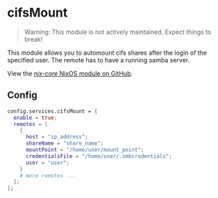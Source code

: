 # cifsMount

> Warning: This module is not actively maintained. Expect things to break!

This module allows you to automount cifs shares after the login of the specified user. The remote has to have a running samba server.

View the [*nix-core* NixOS module on GitHub](https://github.com/sid115/nix-core/tree/master/modules/nixos/cifsMount).

## Config

```nix
config.services.cifsMount = {
  enable = true;
  remotes = [
    {
      host = "ip_address";
      shareName = "share_name";
      mountPoint = "/home/user/mount_point";
      credentialsFile = "/home/user/.smbcredentials";
      user = "user";
    }
    # more remotes ...
  ];
};
```
